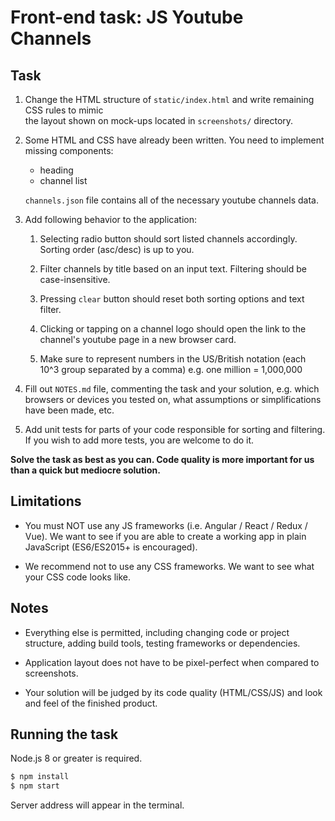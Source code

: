 # Front-end task: JS Youtube Channels

## Task

1.  Change the HTML structure of `static/index.html` and write remaining CSS rules to mimic  
    the layout shown on mock-ups located in `screenshots/` directory. 
    
2.  Some HTML and CSS have already been written. You need to implement missing components:
    * heading
    * channel list
    
    `channels.json` file contains all of the necessary youtube channels data.
    
3.  Add following behavior to the application:
    
    1.  Selecting radio button should sort listed channels accordingly. 
        Sorting order (asc/desc) is up to you. 
        
    2.  Filter channels by title based on an input text. Filtering should be case-insensitive. 
        
    3.  Pressing `clear` button should reset both sorting options and text filter.

    4.  Clicking or tapping on a channel logo should open the link to the channel's youtube page in a new browser card.

    5.  Make sure to represent numbers in the US/British notation (each 10^3 group separated by a comma) e.g. one million = 1,000,000

4.  Fill out `NOTES.md` file, commenting the task and your solution,
    e.g. which browsers or devices you tested on, what assumptions or simplifications have been made, etc.

5.  Add unit tests for parts of your code responsible for sorting and filtering. 
    If you wish to add more tests, you are welcome to do it.

**Solve the task as best as you can. Code quality is more important for us than a quick but mediocre solution.**

## Limitations
*   You must NOT use any JS frameworks (i.e. Angular / React / Redux / Vue). We want to see if you are
    able to create a working app in plain JavaScript (ES6/ES2015+ is encouraged).
    
*   We recommend not to use any CSS frameworks. We want to see what your CSS code looks like.

## Notes

*   Everything else is permitted, including changing code or project structure, adding build tools, testing frameworks or dependencies.

*   Application layout does not have to be pixel-perfect when compared to screenshots.

*   Your solution will be judged by its code quality (HTML/CSS/JS) and look and feel of the finished product.


## Running the task

Node.js 8 or greater is required.

```bash
$ npm install
$ npm start
```

Server address will appear in the terminal.
